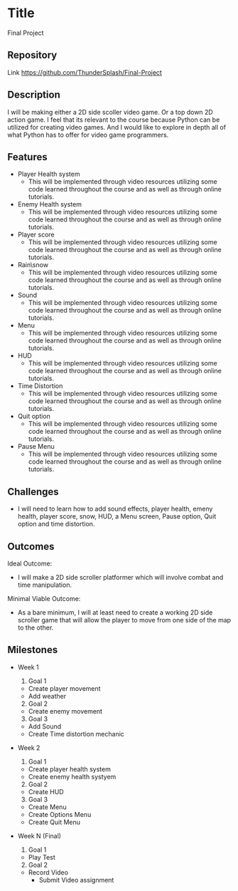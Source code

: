 # Title
Final Project

## Repository
Link https://github.com/ThunderSplash/Final-Project

## Description
I will be making either a 2D side scoller video game. Or a top down 2D action game. I feel that its relevant to the course because Python can be utilized for creating video games. And I would like to explore in depth all of what Python has to offer for video game programmers.  

## Features
- Player Health system
  - This will be implemented through video resources utilizing some code learned throughout the course and as well as through online tutorials.
- Enemy Health system
  - This will be implemented through video resources utilizing some code learned throughout the course and as well as through online tutorials.
- Player score
	- This will be implemented through video resources utilizing some code learned throughout the course and as well as through online tutorials.
- Rain\snow
	- This will be implemented through video resources utilizing some code learned throughout the course and as well as through online tutorials.
- Sound
	- This will be implemented through video resources utilizing some code learned throughout the course and as well as through online tutorials.
- Menu
	- This will be implemented through video resources utilizing some code learned throughout the course and as well as through online tutorials.
- HUD
	- This will be implemented through video resources utilizing some code learned throughout the course and as well as through online tutorials.
- Time Distortion
	- This will be implemented through video resources utilizing some code learned throughout the course and as well as through online tutorials.
- Quit option
	- This will be implemented through video resources utilizing some code learned throughout the course and as well as through online tutorials.
- Pause Menu
	- This will be implemented through video resources utilizing some code learned throughout the course and as well as through online tutorials.

## Challenges
- I will need to learn how to add sound effects, player health, emeny health, player score, snow, HUD, a Menu screen, Pause option, Quit option and time distortion.

## Outcomes
Ideal Outcome:
- I will make a 2D side scroller platformer which will involve combat and time manipulation.

Minimal Viable Outcome:
- As a bare minimum, I will at least need to create a working 2D side scroller game that will allow the player to move from one side of the map to the other.

## Milestones

- Week 1
  1. Goal 1
    - Create player movement
    - Add weather
  
  2. Goal 2
    - Create enemy movement
  
  3. Goal 3
    - Add Sound
    - Create Time distortion mechanic

- Week 2
  1. Goal 1
    - Create player health system
    - Create enemy health systyem
  
  2. Goal 2
    - Create HUD
  
  3. Goal 3 
    - Create Menu
    - Create Options Menu
    - Create Quit Menu

- Week N (Final)
  1. Goal 1
    - Play Test
  2. Goal 2
    - Record Video
      - Submit Video assignment